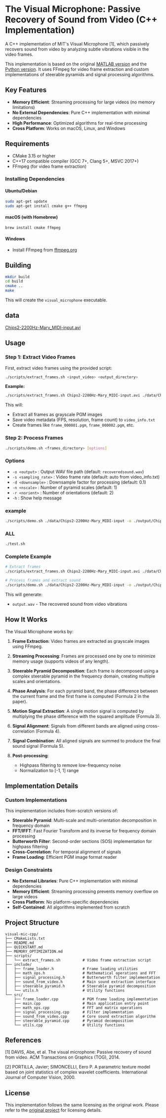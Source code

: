 # The Visual Microphone: Passive Recovery of Sound from Video (C++ Implementation)

A C++ implementation of MIT's Visual Microphone [1], which passively recovers sound from video by analyzing subtle vibrations visible in the video frames.

This implementation is based on the original [MATLAB version](http://people.csail.mit.edu/mrub/VisualMic/#data) and the [Python version](https://github.com/antoniomuso/visual-mic). It uses FFmpeg for video frame extraction and custom implementations of steerable pyramids and signal processing algorithms.

## Key Features

- **Memory Efficient**: Streaming processing for large videos (no memory limitations)
- **No External Dependencies**: Pure C++ implementation with minimal dependencies
- **High Performance**: Optimized algorithms for real-time processing
- **Cross Platform**: Works on macOS, Linux, and Windows



## Requirements

- CMake 3.15 or higher
- C++17 compatible compiler (GCC 7+, Clang 5+, MSVC 2017+)
- FFmpeg (for video frame extraction)

### Installing Dependencies

#### Ubuntu/Debian
```bash
sudo apt-get update
sudo apt-get install cmake g++ ffmpeg       
```

#### macOS (with Homebrew)
```bash
brew install cmake ffmpeg
```

#### Windows
- Install FFmpeg from [ffmpeg.org](https://ffmpeg.org/download.html)

## Building

```bash
mkdir build
cd build
cmake ..
make
```

This will create the `visual_microphone` executable.

## data

[Chips2-2200Hz-Mary_MIDI-input.avi](https://data.csail.mit.edu/vidmag/VisualMic/Results/Chips2-2200Hz-Mary_MIDI-input.avi)

## Usage

### Step 1: Extract Video Frames

First, extract video frames using the provided script:

```bash
./scripts/extract_frames.sh <input_video> <output_directory>
```

**Example:**
```bash
./scripts/extract_frames.sh Chips2-2200Hz-Mary_MIDI-input.avi ./data/Chips2-2200Hz-Mary_MIDI-input 2200
```

This will:
- Extract all frames as grayscale PGM images
- Save video metadata (FPS, resolution, frame count) to `video_info.txt`
- Create frames like `frame_000001.pgm`, `frame_000002.pgm`, etc.

### Step 2: Process Frames

```bash
./scripts/demo.sh <frames_directory> [options]
```

### Options

- `-o <output>` : Output WAV file path (default: `recoveredsound.wav`)
- `-s <sampling_rate>` : Video frame rate (default: auto from video_info.txt)
- `-d <downsample>` : Downsample factor for processing (default: 0.1)
- `-n <nscale>` : Number of pyramid scales (default: 1)
- `-r <norient>` : Number of orientations (default: 2)
- `-h` : Show help message

### example

```bash
./scripts/demo.sh ./data/Chips2-2200Hz-Mary_MIDI-input -o ./output/Chips2-2200Hz-Mary_MIDI-input_recovered.wav -s 2200 -d 0.1 -n 1 -r 2
```

### ALL

```bash
./test.sh
```

### Complete Example

```bash
# Extract frames
./scripts/extract_frames.sh Chips2-2200Hz-Mary_MIDI-input.avi ./data/Chips2-2200Hz-Mary_MIDI-input

# Process frames and extract sound
./scripts/demo.sh ./data/Chips2-2200Hz-Mary_MIDI-input -o ./output/Chips2-2200Hz-Mary_MIDI-input_recovered.wav -s 2200 -d 0.1 -n 1 -r 2
```

This will generate:
- `output.wav` - The recovered sound from video vibrations

## How It Works

The Visual Microphone works by:

1. **Frame Extraction**: Video frames are extracted as grayscale images using FFmpeg.

2. **Streaming Processing**: Frames are processed one by one to minimize memory usage (supports videos of any length).

3. **Steerable Pyramid Decomposition**: Each frame is decomposed using a complex steerable pyramid in the frequency domain, creating multiple scales and orientations.

4. **Phase Analysis**: For each pyramid band, the phase difference between the current frame and the first frame is computed (Formula 2 in the paper).

5. **Motion Signal Extraction**: A single motion signal is computed by multiplying the phase difference with the squared amplitude (Formula 3).

6. **Signal Alignment**: Signals from different bands are aligned using cross-correlation (Formula 4).

7. **Signal Combination**: All aligned signals are summed to produce the final sound signal (Formula 5).

8. **Post-processing**: 
   - Highpass filtering to remove low-frequency noise
   - Normalization to [-1, 1] range

## Implementation Details

### Custom Implementations

This implementation includes from-scratch versions of:

- **Steerable Pyramid**: Multi-scale and multi-orientation decomposition in frequency domain
- **FFT/IFFT**: Fast Fourier Transform and its inverse for frequency domain processing
- **Butterworth Filter**: Second-order sections (SOS) implementation for highpass filtering
- **Cross-Correlation**: For temporal alignment of signals
- **Frame Loading**: Efficient PGM image format reader

### Design Constraints

- **No External Libraries**: Pure C++ implementation with minimal dependencies
- **Memory Efficient**: Streaming processing prevents memory overflow on large videos
- **Cross Platform**: No platform-specific dependencies
- **Self-Contained**: All algorithms implemented from scratch

## Project Structure

```
visual-mic-cpp/
├── CMakeLists.txt
├── README.md
├── QUICKSTART.md
├── MEMORY_OPTIMIZATION.md
├── scripts/
│   └── extract_frames.sh          # Video frame extraction script
├── include/
│   ├── frame_loader.h             # Frame loading utilities
│   ├── math_ops.h                 # Mathematical operations and FFT
│   ├── signal_processing.h        # Butterworth filter implementation
│   ├── sound_from_video.h         # Main sound extraction interface
│   ├── steerable_pyramid.h        # Steerable pyramid decomposition
│   └── utils.h                    # Utility functions
└── src/
    ├── frame_loader.cpp           # PGM frame loading implementation
    ├── main.cpp                   # Main application entry point
    ├── math_ops.cpp               # FFT and matrix operations
    ├── signal_processing.cpp      # Filter implementation
    ├── sound_from_video.cpp       # Core sound extraction algorithm
    ├── steerable_pyramid.cpp      # Pyramid decomposition
    └── utils.cpp                  # Utility functions
```

## References

[1] DAVIS, Abe, et al. The visual microphone: Passive recovery of sound from video. ACM Transactions on Graphics (TOG), 2014.

[2] PORTILLA, Javier; SIMONCELLI, Eero P. A parametric texture model based on joint statistics of complex wavelet coefficients. International Journal of Computer Vision, 2000.

## License

This implementation follows the same licensing as the original work. Please refer to the [original project](http://people.csail.mit.edu/mrub/VisualMic/) for licensing details.

